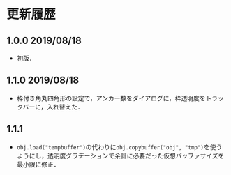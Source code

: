 # 更新履歴

## 1.0.0 2019/08/18
- 初版．

## 1.1.0 2019/08/18
- 枠付き角丸四角形の設定で，アンカー数をダイアログに，枠透明度をトラックバーに，入れ替えた．

## 1.1.1
- `obj.load("tempbuffer")`の代わりに`obj.copybuffer("obj", "tmp")`を使うようにし，透明度グラデーションで余計に必要だった仮想バッファサイズを最小限に修正．
